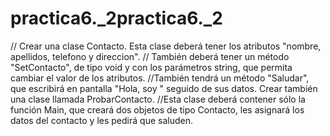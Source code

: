 # practica6._2practica6._2

// Crear una clase Contacto. Esta clase deberá tener los atributos "nombre, apellidos, telefono y direccion". 
    // También deberá tener un método "SetContacto", de tipo void y con los parámetros string, que permita cambiar el valor de los atributos. 
    //También tendrá un método "Saludar", que escribirá en pantalla "Hola, soy " seguido de sus datos. Crear también una clase llamada ProbarContacto. 
    //Esta clase deberá contener sólo la función Main, que creará dos objetos de tipo Contacto, les asignará los datos del contacto y les pedirá que saluden.
